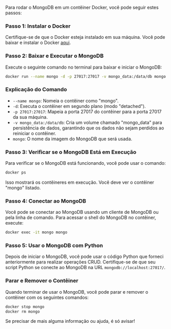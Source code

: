 Para rodar o MongoDB em um contêiner Docker, você pode seguir estes passos:

### Passo 1: Instalar o Docker

Certifique-se de que o Docker esteja instalado em sua máquina. Você pode baixar e instalar o Docker [aqui](https://docs.docker.com/get-docker/).

### Passo 2: Baixar e Executar o MongoDB

Execute o seguinte comando no terminal para baixar e iniciar o MongoDB:

```bash
docker run --name mongo -d -p 27017:27017 -v mongo_data:/data/db mongo
```

### Explicação do Comando

- `--name mongo`: Nomeia o contêiner como "mongo".
- `-d`: Executa o contêiner em segundo plano (modo "detached").
- `-p 27017:27017`: Mapeia a porta 27017 do contêiner para a porta 27017 da sua máquina.
- `-v mongo_data:/data/db`: Cria um volume chamado "mongo_data" para persistência de dados, garantindo que os dados não sejam perdidos ao reiniciar o contêiner.
- `mongo`: O nome da imagem do MongoDB que será usada.

### Passo 3: Verificar se o MongoDB Está em Execução

Para verificar se o MongoDB está funcionando, você pode usar o comando:

```bash
docker ps
```

Isso mostrará os contêineres em execução. Você deve ver o contêiner "mongo" listado.

### Passo 4: Conectar ao MongoDB

Você pode se conectar ao MongoDB usando um cliente de MongoDB ou pela linha de comando. Para acessar o shell do MongoDB no contêiner, execute:

```bash
docker exec -it mongo mongo
```

### Passo 5: Usar o MongoDB com Python

Depois de iniciar o MongoDB, você pode usar o código Python que forneci anteriormente para realizar operações CRUD. Certifique-se de que seu script Python se conecte ao MongoDB na URL `mongodb://localhost:27017/`.

### Parar e Remover o Contêiner

Quando terminar de usar o MongoDB, você pode parar e remover o contêiner com os seguintes comandos:

```bash
docker stop mongo
docker rm mongo
```

Se precisar de mais alguma informação ou ajuda, é só avisar!